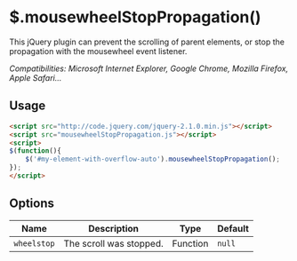$.mousewheelStopPropagation()
=============================

This jQuery plugin can prevent the scrolling of parent elements, or stop the propagation with the mousewheel event listener.

*Compatibilities: Microsoft Internet Explorer, Google Chrome, Mozilla Firefox, Apple Safari...*

Usage
-----

```html
<script src="http://code.jquery.com/jquery-2.1.0.min.js"></script>
<script src="mousewheelStopPropagation.js"></script>
<script>
$(function(){
	$('#my-element-with-overflow-auto').mousewheelStopPropagation();
});
</script>

```

Options
-------

| Name | Description | Type | Default |
|------|-------------|------|---------|
| `wheelstop` | The scroll was stopped. | Function | `null` |

